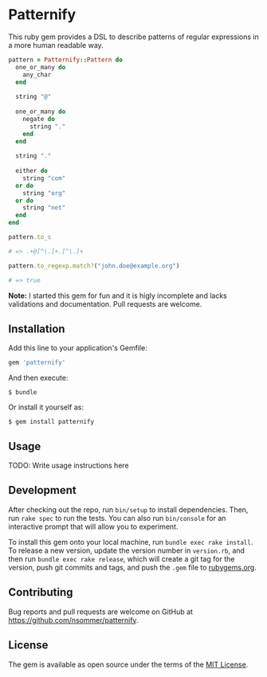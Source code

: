 # Patternify

This ruby gem provides a DSL to describe patterns of regular expressions in a more human readable way.

```ruby
pattern = Patternify::Pattern do
  one_or_many do
    any_char
  end
  
  string "@"
  
  one_or_many do
    negate do
	  string "."
	end
  end
  
  string "."
  
  either do
    string "com"
  or do
    string "org"
  or do
    string "net"
  end
end

pattern.to_s

# => .+@[^\.]+.[^\.]+

pattern.to_regexp.match?("john.doe@example.org")

# => true
```

**Note:** I started this gem for fun and it is higly incomplete and lacks validations and documentation. Pull requests are welcome.

## Installation

Add this line to your application's Gemfile:

```ruby
gem 'patternify'
```

And then execute:

    $ bundle

Or install it yourself as:

    $ gem install patternify

## Usage

TODO: Write usage instructions here

## Development

After checking out the repo, run `bin/setup` to install dependencies. Then, run `rake spec` to run the tests. You can also run `bin/console` for an interactive prompt that will allow you to experiment.

To install this gem onto your local machine, run `bundle exec rake install`. To release a new version, update the version number in `version.rb`, and then run `bundle exec rake release`, which will create a git tag for the version, push git commits and tags, and push the `.gem` file to [rubygems.org](https://rubygems.org).

## Contributing

Bug reports and pull requests are welcome on GitHub at https://github.com/nsommer/patternify.

## License

The gem is available as open source under the terms of the [MIT License](https://opensource.org/licenses/MIT).
